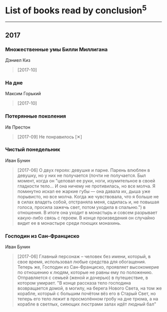 # List of books read by conclusion<sup>5</sup>
---

## 2017

### Множественные умы Билли Миллигана
Дэниел Киз
> [2017-10] 


### На дне
Максим Горький
> [2017-10] 


### Потерянные поколения
Ив Престон
> [2017-09] Не понравилось [✕]


### Чистый понедельник
Иван Бунин
> [2017-06] О двух героях: девушке и парне. Парень влюблен в девушку, но у них не получается (почти не получается. Был момент, когда он "целовал ее руки, ноги, изумительное в своей гладкости тело... И она ничему не противилась, но все молча. Я поминутно искал ее жаркие губы — она давала их, дыша уже порывисто, но все молча. Когда же чувствовала, что я больше не в силах владеть собой, отстраняла меня, садилась и, не повышая голоса, просила зажечь свет, потом уходила в спальню.") в отношения. В итоге она уходит в монастырь и совсем разрывает какую-либо связь с героем. В конце произведения он случайно видит ее в монастыре среди поющих монахинь.


### Господин из Сан-Фран­цис­ко
Иван Бунин
> [2017-06] Главный персонаж – человек без имени, который, в свое время, использовал любые средства для обогащения. Теперь же, Господин из Сан-Франциско, проявляет высокомерие по отношению к людям, которые не равны ему по положению. Отправляется с семьей (женой и дочерью) в путешествие, в котором умирает. "В конце рассказа тело господина возвращается домой, в могилу, на берега Нового Света, на том же корабле, который с большим почётом вёз его в Старый Свет, но теперь его тело лежит в просмолённом гробу на дне трюма, а на корабле в светлых, сияющих люстрами залах идёт людный бал"



